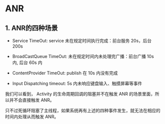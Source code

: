 # ANR

## 1. ANR的四种场景
- Service TimeOut: service 未在规定时间执行完成：前台服务 20s，后台 200s

- BroadCastQueue TimeOut: 未在规定时间内未处理完广播：前台广播 10s 内, 后台 60s 内

- ContentProvider TimeOut: publish 在 10s 内没有完成

- Input Dispatching timeout: 5s 内未响应键盘输入、触摸屏幕等事件

我们可以看到， Activity 的生命周期回调的阻塞并不在触发 ANR 的场景里面，所以并不会直接触发 ANR。

只不过死循环阻塞了主线程，如果系统再有上述的四种事件发生，就无法在相应的时间内处理从而触发 ANR。